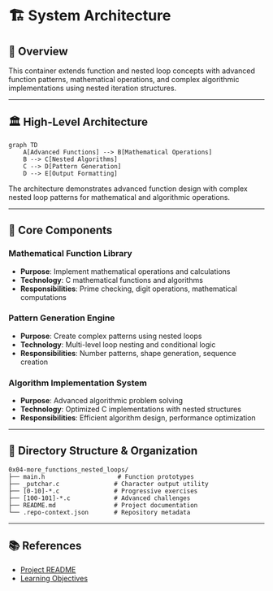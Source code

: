 # 🏗️ System Architecture

## 📖 Overview
This container extends function and nested loop concepts with advanced function patterns, mathematical operations, and complex algorithmic implementations using nested iteration structures.

---

## 🏛️ High-Level Architecture

```mermaid
graph TD
    A[Advanced Functions] --> B[Mathematical Operations]
    B --> C[Nested Algorithms]
    C --> D[Pattern Generation]
    D --> E[Output Formatting]
```

The architecture demonstrates advanced function design with complex nested loop patterns for mathematical and algorithmic operations.

---

## 🧩 Core Components

### Mathematical Function Library
- **Purpose**: Implement mathematical operations and calculations
- **Technology**: C mathematical functions and algorithms
- **Responsibilities**: Prime checking, digit operations, mathematical computations

### Pattern Generation Engine
- **Purpose**: Create complex patterns using nested loops
- **Technology**: Multi-level loop nesting and conditional logic
- **Responsibilities**: Number patterns, shape generation, sequence creation

### Algorithm Implementation System
- **Purpose**: Advanced algorithmic problem solving
- **Technology**: Optimized C implementations with nested structures
- **Responsibilities**: Efficient algorithm design, performance optimization

---

## 📁 Directory Structure & Organization

```
0x04-more_functions_nested_loops/
├── main.h                    # Function prototypes
├── _putchar.c               # Character output utility
├── [0-10]-*.c               # Progressive exercises
├── [100-101]-*.c            # Advanced challenges
├── README.md                # Project documentation
└── .repo-context.json       # Repository metadata
```

---

## 📚 References
- [Project README](README.md)
- [Learning Objectives](PROJECT-MANIFEST.md)
